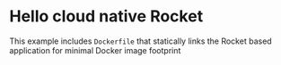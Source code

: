 # Hello cloud native Rocket

This example includes `Dockerfile` that statically links the Rocket based
application for minimal Docker image footprint

